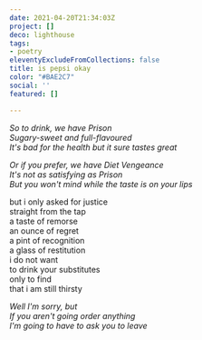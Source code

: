 ```yaml
---
date: 2021-04-20T21:34:03Z
project: []
deco: lighthouse
tags:
- poetry
eleventyExcludeFromCollections: false
title: is pepsi okay
color: "#BAE2C7"
social: ''
featured: []

---
```

_So to drink, we have Prison  
Sugary-sweet and full-flavoured  
It's bad for the health but it sure tastes great_

_Or if you prefer, we have Diet Vengeance  
It's not as satisfying as Prison  
But you won't mind while the taste is on your lips_

but i only asked for justice  
straight from the tap  
a taste of remorse  
an ounce of regret  
a pint of recognition  
a glass of restitution  
i do not want  
to drink your substitutes  
only to find  
that i am still thirsty

_Well I'm sorry, but  
If you aren't going order anything  
I'm going to have to ask you to leave_